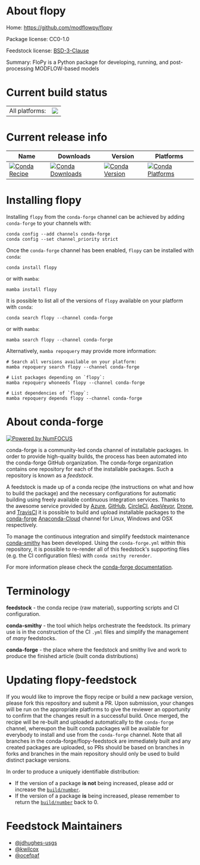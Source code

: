 About flopy
===========

Home: https://github.com/modflowpy/flopy

Package license: CC0-1.0

Feedstock license: [BSD-3-Clause](https://github.com/conda-forge/flopy-feedstock/blob/main/LICENSE.txt)

Summary: FloPy is a Python package for developing, running, and post-processing MODFLOW-based models

Current build status
====================


<table><tr><td>All platforms:</td>
    <td>
      <a href="https://dev.azure.com/conda-forge/feedstock-builds/_build/latest?definitionId=323&branchName=main">
        <img src="https://dev.azure.com/conda-forge/feedstock-builds/_apis/build/status/flopy-feedstock?branchName=main">
      </a>
    </td>
  </tr>
</table>

Current release info
====================

| Name | Downloads | Version | Platforms |
| --- | --- | --- | --- |
| [![Conda Recipe](https://img.shields.io/badge/recipe-flopy-green.svg)](https://anaconda.org/conda-forge/flopy) | [![Conda Downloads](https://img.shields.io/conda/dn/conda-forge/flopy.svg)](https://anaconda.org/conda-forge/flopy) | [![Conda Version](https://img.shields.io/conda/vn/conda-forge/flopy.svg)](https://anaconda.org/conda-forge/flopy) | [![Conda Platforms](https://img.shields.io/conda/pn/conda-forge/flopy.svg)](https://anaconda.org/conda-forge/flopy) |

Installing flopy
================

Installing `flopy` from the `conda-forge` channel can be achieved by adding `conda-forge` to your channels with:

```
conda config --add channels conda-forge
conda config --set channel_priority strict
```

Once the `conda-forge` channel has been enabled, `flopy` can be installed with `conda`:

```
conda install flopy
```

or with `mamba`:

```
mamba install flopy
```

It is possible to list all of the versions of `flopy` available on your platform with `conda`:

```
conda search flopy --channel conda-forge
```

or with `mamba`:

```
mamba search flopy --channel conda-forge
```

Alternatively, `mamba repoquery` may provide more information:

```
# Search all versions available on your platform:
mamba repoquery search flopy --channel conda-forge

# List packages depending on `flopy`:
mamba repoquery whoneeds flopy --channel conda-forge

# List dependencies of `flopy`:
mamba repoquery depends flopy --channel conda-forge
```


About conda-forge
=================

[![Powered by
NumFOCUS](https://img.shields.io/badge/powered%20by-NumFOCUS-orange.svg?style=flat&colorA=E1523D&colorB=007D8A)](https://numfocus.org)

conda-forge is a community-led conda channel of installable packages.
In order to provide high-quality builds, the process has been automated into the
conda-forge GitHub organization. The conda-forge organization contains one repository
for each of the installable packages. Such a repository is known as a *feedstock*.

A feedstock is made up of a conda recipe (the instructions on what and how to build
the package) and the necessary configurations for automatic building using freely
available continuous integration services. Thanks to the awesome service provided by
[Azure](https://azure.microsoft.com/en-us/services/devops/), [GitHub](https://github.com/),
[CircleCI](https://circleci.com/), [AppVeyor](https://www.appveyor.com/),
[Drone](https://cloud.drone.io/welcome), and [TravisCI](https://travis-ci.com/)
it is possible to build and upload installable packages to the
[conda-forge](https://anaconda.org/conda-forge) [Anaconda-Cloud](https://anaconda.org/)
channel for Linux, Windows and OSX respectively.

To manage the continuous integration and simplify feedstock maintenance
[conda-smithy](https://github.com/conda-forge/conda-smithy) has been developed.
Using the ``conda-forge.yml`` within this repository, it is possible to re-render all of
this feedstock's supporting files (e.g. the CI configuration files) with ``conda smithy rerender``.

For more information please check the [conda-forge documentation](https://conda-forge.org/docs/).

Terminology
===========

**feedstock** - the conda recipe (raw material), supporting scripts and CI configuration.

**conda-smithy** - the tool which helps orchestrate the feedstock.
                   Its primary use is in the construction of the CI ``.yml`` files
                   and simplify the management of *many* feedstocks.

**conda-forge** - the place where the feedstock and smithy live and work to
                  produce the finished article (built conda distributions)


Updating flopy-feedstock
========================

If you would like to improve the flopy recipe or build a new
package version, please fork this repository and submit a PR. Upon submission,
your changes will be run on the appropriate platforms to give the reviewer an
opportunity to confirm that the changes result in a successful build. Once
merged, the recipe will be re-built and uploaded automatically to the
`conda-forge` channel, whereupon the built conda packages will be available for
everybody to install and use from the `conda-forge` channel.
Note that all branches in the conda-forge/flopy-feedstock are
immediately built and any created packages are uploaded, so PRs should be based
on branches in forks and branches in the main repository should only be used to
build distinct package versions.

In order to produce a uniquely identifiable distribution:
 * If the version of a package **is not** being increased, please add or increase
   the [``build/number``](https://docs.conda.io/projects/conda-build/en/latest/resources/define-metadata.html#build-number-and-string).
 * If the version of a package **is** being increased, please remember to return
   the [``build/number``](https://docs.conda.io/projects/conda-build/en/latest/resources/define-metadata.html#build-number-and-string)
   back to 0.

Feedstock Maintainers
=====================

* [@jdhughes-usgs](https://github.com/jdhughes-usgs/)
* [@kwilcox](https://github.com/kwilcox/)
* [@ocefpaf](https://github.com/ocefpaf/)

